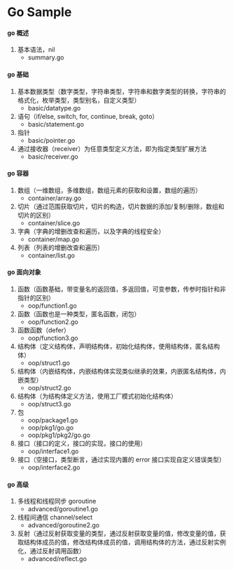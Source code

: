 ﻿# Go Sample


#### go 概述
1. 基本语法，nil
   - summary.go

#### go 基础
1. 基本数据类型（数字类型，字符串类型，字符串和数字类型的转换，字符串的格式化，枚举类型，类型别名，自定义类型）
   - basic/datatype.go
2. 语句（if/else, switch, for, continue, break, goto）
   - basic/statement.go
3. 指针
   - basic/pointer.go
4. 通过接收器（receiver）为任意类型定义方法，即为指定类型扩展方法
   - basic/receiver.go

#### go 容器
1. 数组（一维数组，多维数组，数组元素的获取和设置，数组的遍历）
   - container/array.go
2. 切片（通过范围获取切片，切片的构造，切片数据的添加/复制/删除，数组和切片的区别）
   - container/slice.go
3. 字典（字典的增删改查和遍历，以及字典的线程安全）
   - container/map.go
4. 列表（列表的增删改查和遍历）
   - container/list.go

#### go 面向对象
1. 函数（函数基础，带变量名的返回值，多返回值，可变参数，传参时指针和非指针的区别）
   - oop/function1.go
2. 函数（函数也是一种类型，匿名函数，闭包）
   - oop/function2.go
3. 函数函数（defer）
   - oop/function3.go
4. 结构体（定义结构体，声明结构体，初始化结构体，使用结构体，匿名结构体）
   - oop/struct1.go
5. 结构体（内嵌结构体，内嵌结构体实现类似继承的效果，内嵌匿名结构体，内嵌类型）
   - oop/struct2.go
6. 结构体（为结构体定义方法，使用工厂模式初始化结构体）
   - oop/struct3.go
7. 包
   - oop/package1.go
   - oop/pkg1/go.go
   - oop/pkg1/pkg2/go.go
8. 接口（接口的定义，接口的实现，接口的使用）
   - oop/interface1.go
9. 接口（空接口，类型断言，通过实现内置的 error 接口实现自定义错误类型）
   - oop/interface2.go

#### go 高级
1. 多线程和线程同步 goroutine
   - advanced/goroutine1.go
2. 线程间通信 channel/select
   - advanced/goroutine2.go
3. 反射（通过反射获取变量的类型，通过反射获取变量的值，修改变量的值，获取结构体成员的值，修改结构体成员的值，调用结构体的方法，通过反射实例化，通过反射调用函数）
   - advanced/reflect.go